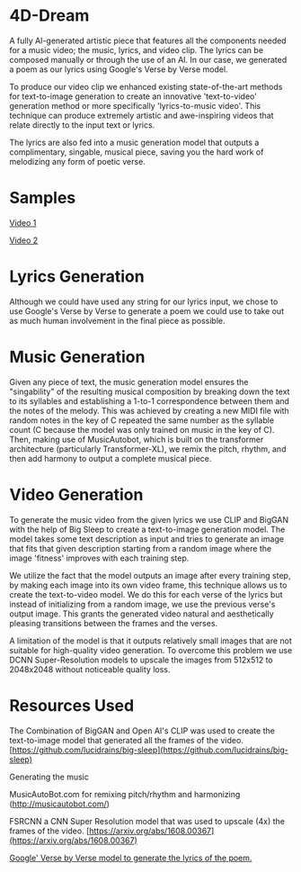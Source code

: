 # 4D-Dream
A fully AI-generated artistic piece that features all the components needed for a music video; the music, lyrics, and video clip. The lyrics can be composed manually or through the use of an AI. In our case, we generated a poem as our lyrics using Google's Verse by Verse model.

To produce our video clip we enhanced existing state-of-the-art methods for text-to-image generation to create an innovative 'text-to-video' generation method or more specifically 'lyrics-to-music video'. This technique can produce extremely artistic and awe-inspiring videos that relate directly to the input text or lyrics.  

The lyrics are also fed into a music generation model that outputs a complimentary, singable, musical piece, saving you the hard work of melodizing any form of poetic verse.

# Samples
 [Video 1](https://www.youtube.com/watch?v=UFmA7bWlP1k)
 
 [Video 2](https://www.youtube.com/watch?v=OoNonzv85IM)
 


# Lyrics Generation
Although we could have used any string for our lyrics input, we chose to use Google's Verse by Verse to generate a poem we could use to take out as much human involvement in the final piece as possible. 
# Music Generation
Given any piece of text, the music generation model ensures the "singability" of the resulting musical composition by breaking down the text to its syllables and establishing a 1-to-1 correspondence between them and the notes of the melody. This was achieved by creating a new MIDI file with random notes in the key of C repeated the same number as the syllable count (C because the model was only trained on music in the key of C). Then, making use of MusicAutobot, which is built on the transformer architecture (particularly Transformer-XL), we remix the pitch, rhythm, and then add harmony to output a complete musical piece.
# Video Generation
To generate the music video from the given lyrics we use CLIP and BigGAN with the help of Big Sleep to create a text-to-image generation model. The model takes some text description as input and tries to generate an image that fits that given description starting from a random image where the image 'fitness' improves with each training step.

We utilize the fact that the model outputs an image after every training step, by making each image into its own video frame, this technique allows us to create the text-to-video model. We do this for each verse of the lyrics but instead of initializing from a random image, we use the previous verse's output image. This grants the generated video natural and aesthetically pleasing transitions between the frames and the verses.

A limitation of the model is that it outputs relatively small images that are not suitable for high-quality video generation. To overcome this problem we use DCNN Super-Resolution models to upscale the images from 512x512 to 2048x2048 without noticeable quality loss.

# Resources Used
The Combination of BigGAN and Open AI's CLIP was used to create the text-to-image model that generated all the frames of the video.
[https://github.com/lucidrains/big-sleep](https://github.com/lucidrains/big-sleep)

Generating the music

MusicAutoBot.com for remixing pitch/rhythm and harmonizing
(http://musicautobot.com/)

FSRCNN a CNN Super Resolution model that was used to upscale (4x) the frames of the video.
[https://arxiv.org/abs/1608.00367](https://arxiv.org/abs/1608.00367)



[Google' Verse by Verse model to generate the lyrics of the poem.](https://sites.research.google/versebyverse/)
